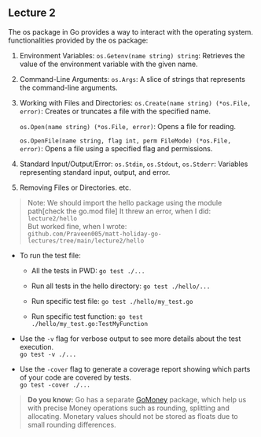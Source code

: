 ## Lecture 2

The os package in Go provides a way to interact with the operating system.
functionalities provided by the os package:

1. Environment Variables:
    `os.Getenv(name string) string`: Retrieves the value of the environment variable with the given name.

2. Command-Line Arguments:
    `os.Args`: A slice of strings that represents the command-line arguments.

3. Working with Files and Directories:
    `os.Create(name string) (*os.File, error)`: Creates or truncates a file with the specified name.

    `os.Open(name string) (*os.File, error)`: Opens a file for reading.

    `os.OpenFile(name string, flag int, perm FileMode) (*os.File, error)`: Opens a file using a specified flag and permissions.

4. Standard Input/Output/Error:
    `os.Stdin`, `os.Stdout`, `os.Stderr`: Variables representing standard input, output, and error.

5. Removing Files or Directories. etc.




> Note: We should import the hello package using the module path[check the go.mod file]
It threw an error, when I did:<br>
`lecture2/hello`<br>
But worked fine, when I wrote:<br>
`github.com/Praveen005/matt-holiday-go-lectures/tree/main/lecture2/hello`



- To run the test file:
    - All the tests in PWD:
        `go test ./...`
    
    - Run all tests in the hello directory:
        `go test ./hello/...`

    - Run specific test file:
        `go test ./hello/my_test.go`

    - Run specific test function:
        `go test ./hello/my_test.go:TestMyFunction`

- Use the `-v` flag for verbose output to see more details about the test execution.<br>
    `go test -v ./...`

- Use the `-cover` flag to generate a coverage report showing which parts of your code are covered by tests.<br>
    `go test -cover ./...`


> **Do you know:** Go has a separate [GoMoney](https://pkg.go.dev/github.com/Rhymond/go-money#section-readme) package, which help us with precise Money operations such as rounding, splitting and allocating.
Monetary values should not be stored as floats due to small rounding differences.